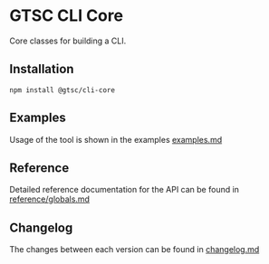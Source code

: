 # GTSC CLI Core

Core classes for building a CLI.

## Installation

```shell
npm install @gtsc/cli-core
```

## Examples

Usage of the tool is shown in the examples [examples.md](examples.md)

## Reference

Detailed reference documentation for the API can be found in [reference/globals.md](reference/globals.md)

## Changelog

The changes between each version can be found in [changelog.md](changelog.md)
